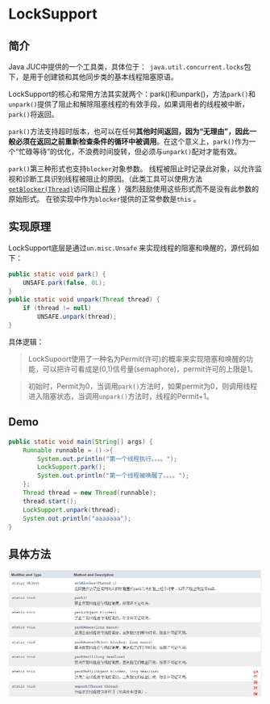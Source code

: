 # LockSupport

## 简介

Java JUC中提供的一个工具类，具体位于：` java.util.concurrent.locks`包下，是用于创建锁和其他同步类的基本线程阻塞原语。

LockSupport的核心和常用方法其实就两个：park()和unpark()，方法`park()`和`unpark()`提供了阻止和解除阻塞线程的有效手段，如果调用者的线程被中断， `park()`将返回。

`park()`方法支持超时版本，也可以在任何**其他时间返回，因为“无理由”，因此一般必须在返回之前重新检查条件的循环中被调用**。在这个意义上，`park()`作为一个“忙碌等待”的优化，不浪费时间旋转，但必须与`unpark()`配对才能有效。 

`park()`第三种形式也支持`blocker`对象参数。 线程被阻止时记录此对象，以允许监视和诊断工具识别线程被阻止的原因。（此类工具可以使用方法[`getBlocker(Thread)`](../../../../java/util/concurrent/locks/LockSupport.html#getBlocker-java.lang.Thread-)访问阻止[程序](../../../../java/util/concurrent/locks/LockSupport.html#getBlocker-java.lang.Thread-)  ）强烈鼓励使用这些形式而不是没有此参数的原始形式。  在锁实现中作为`blocker`提供的正常参数是`this` 。

## 实现原理

LockSupport底层是通过`un.misc.Unsafe` 来实现线程的阻塞和唤醒的，源代码如下：

```java
public static void park() {
    UNSAFE.park(false, 0L);
}
public static void unpark(Thread thread) {
    if (thread != null)
        UNSAFE.unpark(thread);
}
```

具体逻辑：

> LockSupoort使用了一种名为Permit(许可)的概率来实现阻塞和唤醒的功能，可以把许可看成是(0,1)信号量(semaphore)，permit许可的上限是1。

> 初始时，Permit为0，当调用`park()`方法时，如果permit为0，则调用线程进入阻塞状态，当调用`unpark()`方法时，线程的Permit+1。

## Demo

```java
public static void main(String[] args) {
    Runnable runnable = ()->{
        System.out.println("第一个线程执行。。。。");
        LockSupport.park();
        System.out.println("第一个线程被唤醒了。。。。");
    };
    Thread thread = new Thread(runnable);
    thread.start();
    LockSupport.unpark(thread);
    System.out.println("aaaaaaa");
}
```

## 具体方法

![](./res/LockSupportMethod.png)

